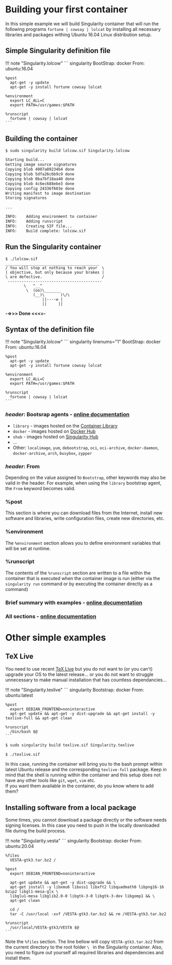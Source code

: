 # Building your first container

In this simple example we will build Singularity container that will run the following programs `fortune | cowsay | lolcat` by installing all necessary libraries and packages withing Ubuntu 16.04 Linux distribution setup.

## Simple Singularity definition file

!!! note "Singularity.lolcow"
    ``` singularity
    BootStrap: docker
    From: ubuntu:16.04

    %post
      apt-get -y update
      apt-get -y install fortune cowsay lolcat

    %environment
      export LC_ALL=C
      export PATH=/usr/games:$PATH

    %runscript
      fortune | cowsay | lolcat
    ```

## Building the container

``` bash
$ sudo singularity build lolcow.sif Singularity.lolcow

Starting build...
Getting image source signatures
Copying blob 4007a89234b4 done  
Copying blob 5dfa26c6b9c9 done  
Copying blob 0ba7bf18aa40 done  
Copying blob 4c6ec688ebe3 done  
Copying config 24336f603e done  
Writing manifest to image destination
Storing signatures

...

INFO:    Adding environment to container
INFO:    Adding runscript
INFO:    Creating SIF file...
INFO:    Build complete: lolcow.sif
```

## Run the Singularity container

```
$ ./lolcow.sif 
_________________________________________
/ You will stop at nothing to reach your  \
| objective, but only because your brakes |
\ are defective.                          /
 -----------------------------------------
        \   ^__^
         \  (oo)\_______
            (__)\       )\/\
                ||----w |
                ||     ||

```
**-=>>> Done <<<=-**


## Syntax of the definition file

!!! note "Singularity.lolcow"
    ``` singularity linenums="1"
    BootStrap: docker
    From: ubuntu:16.04

    %post
      apt-get -y update
      apt-get -y install fortune cowsay lolcat

    %environment
      export LC_ALL=C
      export PATH=/usr/games:$PATH

    %runscript
      fortune | cowsay | lolcat
    ```

### _header_: Bootsrap agents - [online documentation](https://sylabs.io/guides/3.7/user-guide/definition_files.html#preferred-bootstrap-agents)
- `library` - images hosted on the [Container Library](https://cloud.sylabs.io/library)
- `docker` - images hosted on [Docker Hub](https://hub.docker.com/)
- `shub` - images hosted on [Singularity Hub](https://singularityhub.com/)
- ...
- Other: `localimage`, `yum`, `debootstrap`, `oci`, `oci-archive`, `docker-daemon`, `docker-archive`, `arch`, `busybox`, `zypper`

### _header_: From
Depending on the value assigned to `Bootstrap`, other keywords may also be valid in the header. For example, when using the `library` bootstrap agent, the `From` keyword becomes valid.

### %post
This section is where you can download files from the Internet, install new software and libraries, write configuration files, create new directories, etc.

### %environment
The `%environment` section allows you to define environment variables that will be set at runtime.

### %runscript
The contents of the `%runscript` section are written to a file within the container that is executed when the container image is run (either via the `singularity run` command or by executing the container directly as a command)

### Brief summary with examples - [online documentation](https://sylabs.io/guides/3.7/user-guide/cli/singularity_build.html?highlight=sandbox#examples)

### All sections - [online documentation](https://sylabs.io/guides/3.7/user-guide/definition_files.html#sections)

# Other simple examples

## TeX Live
You need to use recent [TeX Live](https://www.tug.org/texlive/) but you do not want to (or you can't) upgrade your OS to the latest release... or you do not want to struggle unnecessary to make manual installation that has countless dependancies...

!!! note "Singularity.texlive"
    ``` singularity
    Bootstrap: docker
    From: ubuntu:latest

    %post
      export DEBIAN_FRONTEND=noninteractive
      apt-get update && apt-get -y dist-upgrade && apt-get install -y texlive-full && apt-get clean

    %runscript
      /bin/bash $@
    ```

``` bash
$ sudo singularity build texlive.sif Singularity.texlive

$ ./texlive.sif
```
In this case, running the container will bring you to the bash prompt within latest Ubuntu release and the corresponding `texlive-full` package. Keep in mind that the shell is running within the container and this setup does not have any other tools like `git`, `wget`, `vim` etc.  
If you want them available in the container, do you know where to add them?

## Installing software from a local package
Some times, you cannot download a package directly or the software needs signing licenses. In this case you need to push in the locally downloaded file during the build process.

!!! note "Singularity.vesta"
    ``` singularity
    Bootstrap:  docker
    From: ubuntu:20.04
    
    %files
      VESTA-gtk3.tar.bz2 / 

    %post
      export DEBIAN_FRONTEND=noninteractive
    
      apt-get update && apt-get -y dist-upgrade && \
      apt-get install -y libxmu6 libxss1 libxft2 libquadmath0 libpng16-16 bzip2 libgl1-mesa-glx \
      libglu1-mesa libglib2.0-0 libgtk-3-0 libgtk-3-dev libgomp1 && \
      apt-get clean
      
      cd /
      tar -C /usr/local -xvf /VESTA-gtk3.tar.bz2 && rm /VESTA-gtk3.tar.bz2    

    %runscript
      /usr/local/VESTA-gtk3/VESTA $@
    ```

Note the `%files` section. The line bellow will copy
`VESTA-gtk3.tar.bz2` from the current directory to the root folder 
`\ ` in the Singularity container. Also, you need to figure out yourself all required libraries and dependencies and install them.